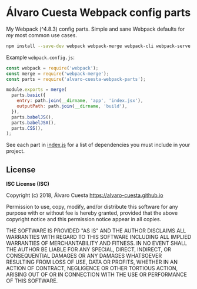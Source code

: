 # Álvaro Cuesta Webpack config parts

My Webpack (^4.8.3) config parts. Simple and sane Webpack defaults for _my_
most common use cases.

```sh
npm install --save-dev webpack webpack-merge webpack-cli webpack-serve alvaro-cuesta-webpack-parts
```

Example `webpack.config.js`:

```javascript
const webpack = require('webpack');
const merge = require('webpack-merge');
const parts = require('alvaro-cuesta-webpack-parts');

module.exports = merge(
  parts.basic({
    entry: path.join(__dirname, 'app', 'index.jsx'),
    outputPath: path.join(__dirname, 'build'),
  }),
  parts.babelJS(),
  parts.babelJSX(),
  parts.CSS(),
);
```

See each part in [index.js](index.js) for a list of dependencies you must
include in your project.

## License

**ISC License (ISC)**

Copyright (c) 2018, Álvaro Cuesta <https://alvaro-cuesta.github.io>

Permission to use, copy, modify, and/or distribute this software for any purpose with or without fee is hereby granted, provided that the above copyright notice and this permission notice appear in all copies.

THE SOFTWARE IS PROVIDED "AS IS" AND THE AUTHOR DISCLAIMS ALL WARRANTIES WITH REGARD TO THIS SOFTWARE INCLUDING ALL IMPLIED WARRANTIES OF MERCHANTABILITY AND FITNESS. IN NO EVENT SHALL THE AUTHOR BE LIABLE FOR ANY SPECIAL, DIRECT, INDIRECT, OR CONSEQUENTIAL DAMAGES OR ANY DAMAGES WHATSOEVER RESULTING FROM LOSS OF USE, DATA OR PROFITS, WHETHER IN AN ACTION OF CONTRACT, NEGLIGENCE OR OTHER TORTIOUS ACTION, ARISING OUT OF OR IN CONNECTION WITH THE USE OR PERFORMANCE OF THIS SOFTWARE.
